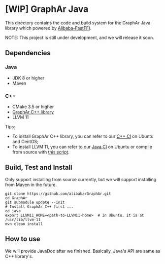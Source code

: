 # [WIP] GraphAr Java

This directory contains the code and build system for the GraphAr Java library which powered by [Alibaba-FastFFI](https://github.com/alibaba/fastFFI).

NOTE: This project is still under development, and we will release it soon.

## Dependencies

### Java

- JDK 8 or higher
- Maven

### C++

- CMake 3.5 or higher
- [GraphAr C++ library](../cpp/README.md)
- LLVM 11

Tips: 
- To install GraphAr C++ library, you can refer to our [C++ CI](../.github/workflows/ci.yml) on Ubuntu and CentOS;
- To install LLVM 11, you can refer to our [Java CI](../.github/workflows/java.yml) on Ubuntu or compile from source with [this script](https://github.com/alibaba/fastFFI/blob/main/docker/install-llvm11.sh).

## Build, Test and Install

Only support installing from source currently, but we will support installing from Maven in the future.

```shell
git clone https://github.com/alibaba/GraphAr.git
cd GraphAr
git submodule update --init
# Install GraphAr C++ first ...
cd java
export LLVM11_HOME=<path-to-LLVM11-home>  # In Ubuntu, it is at /usr/lib/llvm-11
mvn clean install
```

## How to use

We will provide JavaDoc after we finished. Basically, Java's API are same as C++ library's.
